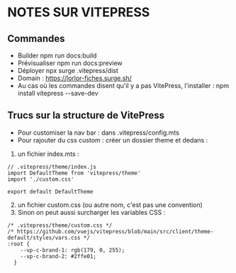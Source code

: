 # NOTES SUR VITEPRESS

## Commandes  
- Builder
npm run docs:build
- Prévisualiser
npm run docs:preview          
- Déployer
npx surge .vitepress/dist
- Domain : https://lorlor-fiches.surge.sh/
- Au cas où les commandes disent qu'il y a pas VitePress, l'installer :
npm install vitepress --save-dev

## Trucs sur la structure de VitePress
- Pour customiser la nav bar : 
dans .vitepress/config.mts
- Pour rajouter du css custom :
créer un dossier theme et dedans :

1. un fichier index.mts : 
```
// .vitepress/theme/index.js
import DefaultTheme from 'vitepress/theme'
import './custom.css'

export default DefaultTheme
```
2. un fichier custom.css (ou autre nom, c'est pas une convention)
3. Sinon on peut aussi surcharger les variables CSS :

```
/* .vitepress/theme/custom.css */
/* https://github.com/vuejs/vitepress/blob/main/src/client/theme-default/styles/vars.css */
:root {
    --vp-c-brand-1: rgb(179, 0, 255); 
    --vp-c-brand-2: #2ffe01;
  }
```

